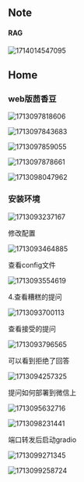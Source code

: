 ## Note

#### RAG

![1714014547095](image/lecture3/1714014547095.png)

## Home

### web版茴香豆

![1713097818606](image/lecture3/1713097818606.png)

![1713097843683](image/lecture3/1713097843683.png)

![1713097859055](image/lecture3/1713097859055.png)

![1713097878661](image/lecture3/1713097878661.png)

![1713098047962](image/lecture3/1713098047962.png)

### 安装环境

![1713093237167](image/lecture3/1713093237167.png)

修改配置

![1713093464885](image/lecture3/1713093464885.png)

查看config文件

![1713093554619](image/lecture3/1713093554619.png)

4.查看糟糕的提问

![1713093700113](image/lecture3/1713093700113.png)

查看接受的提问

![1713093796565](image/lecture3/1713093796565.png)

可以看到拒绝了回答

![1713094257325](image/lecture3/1713094257325.png)

提问如何部署到微信上

![1713095632716](image/lecture3/1713095632716.png)

![1713098231441](image/lecture3/1713098231441.png)

端口转发后启动gradio

![1713099271345](image/lecture3/1713099271345.png)

![1713099258724](image/lecture3/1713099258724.png)
